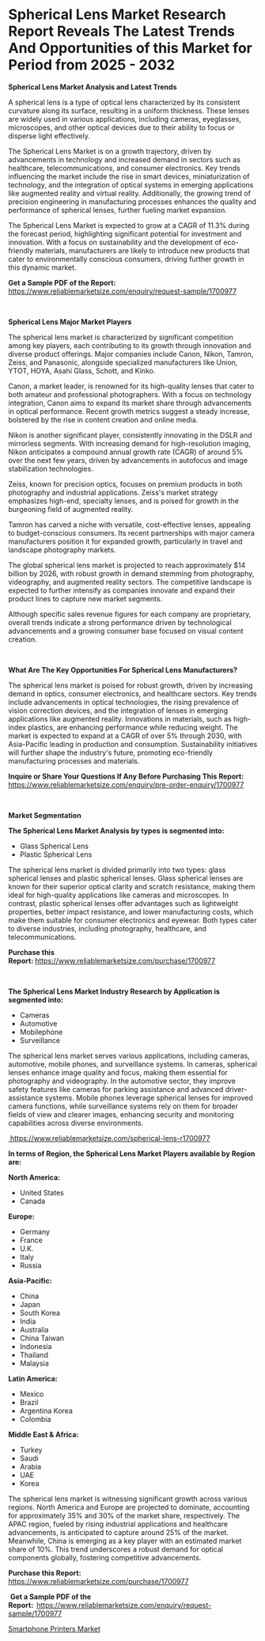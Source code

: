 <p><h1>Spherical Lens Market Research Report Reveals The Latest Trends And Opportunities of this Market for Period from 2025 - 2032</h1></p><p><strong>Spherical Lens Market Analysis and Latest Trends</strong></p>
<p><p>A spherical lens is a type of optical lens characterized by its consistent curvature along its surface, resulting in a uniform thickness. These lenses are widely used in various applications, including cameras, eyeglasses, microscopes, and other optical devices due to their ability to focus or disperse light effectively. </p><p>The Spherical Lens Market is on a growth trajectory, driven by advancements in technology and increased demand in sectors such as healthcare, telecommunications, and consumer electronics. Key trends influencing the market include the rise in smart devices, miniaturization of technology, and the integration of optical systems in emerging applications like augmented reality and virtual reality. Additionally, the growing trend of precision engineering in manufacturing processes enhances the quality and performance of spherical lenses, further fueling market expansion.</p><p>The Spherical Lens Market is expected to grow at a CAGR of 11.3% during the forecast period, highlighting significant potential for investment and innovation. With a focus on sustainability and the development of eco-friendly materials, manufacturers are likely to introduce new products that cater to environmentally conscious consumers, driving further growth in this dynamic market.</p></p>
<p><strong>Get a Sample PDF of the Report:&nbsp;</strong> <a href="https://www.reliablemarketsize.com/enquiry/request-sample/1700977?utm_campaign=1901&utm_medium=2&utm_source=Github&utm_content=ia&utm_term=09012025&utm_id=spherical-lens">https://www.reliablemarketsize.com/enquiry/request-sample/1700977</a></p>
<p>&nbsp;</p>
<p><strong>Spherical Lens Major Market Players</strong></p>
<p><p>The spherical lens market is characterized by significant competition among key players, each contributing to its growth through innovation and diverse product offerings. Major companies include Canon, Nikon, Tamron, Zeiss, and Panasonic, alongside specialized manufacturers like Union, YTOT, HOYA, Asahi Glass, Schott, and Kinko.</p><p>Canon, a market leader, is renowned for its high-quality lenses that cater to both amateur and professional photographers. With a focus on technology integration, Canon aims to expand its market share through advancements in optical performance. Recent growth metrics suggest a steady increase, bolstered by the rise in content creation and online media.</p><p>Nikon is another significant player, consistently innovating in the DSLR and mirrorless segments. With increasing demand for high-resolution imaging, Nikon anticipates a compound annual growth rate (CAGR) of around 5% over the next few years, driven by advancements in autofocus and image stabilization technologies.</p><p>Zeiss, known for precision optics, focuses on premium products in both photography and industrial applications. Zeiss's market strategy emphasizes high-end, specialty lenses, and is poised for growth in the burgeoning field of augmented reality.</p><p>Tamron has carved a niche with versatile, cost-effective lenses, appealing to budget-conscious consumers. Its recent partnerships with major camera manufacturers position it for expanded growth, particularly in travel and landscape photography markets.</p><p>The global spherical lens market is projected to reach approximately $14 billion by 2026, with robust growth in demand stemming from photography, videography, and augmented reality sectors. The competitive landscape is expected to further intensify as companies innovate and expand their product lines to capture new market segments.</p><p>Although specific sales revenue figures for each company are proprietary, overall trends indicate a strong performance driven by technological advancements and a growing consumer base focused on visual content creation.</p></p>
<p>&nbsp;</p>
<p><strong>What Are The Key Opportunities For Spherical Lens Manufacturers?</strong></p>
<p><p>The spherical lens market is poised for robust growth, driven by increasing demand in optics, consumer electronics, and healthcare sectors. Key trends include advancements in optical technologies, the rising prevalence of vision correction devices, and the integration of lenses in emerging applications like augmented reality. Innovations in materials, such as high-index plastics, are enhancing performance while reducing weight. The market is expected to expand at a CAGR of over 5% through 2030, with Asia-Pacific leading in production and consumption. Sustainability initiatives will further shape the industry's future, promoting eco-friendly manufacturing processes and materials.</p></p>
<p><strong>Inquire or Share Your Questions If Any Before Purchasing This Report:</strong> <a href="https://www.reliablemarketsize.com/enquiry/pre-order-enquiry/1700977?utm_campaign=1901&utm_medium=2&utm_source=Github&utm_content=ia&utm_term=09012025&utm_id=spherical-lens">https://www.reliablemarketsize.com/enquiry/pre-order-enquiry/1700977</a></p>
<p>&nbsp;</p>
<p><strong>Market Segmentation</strong></p>
<p><strong>The Spherical Lens Market Analysis by types is segmented into:</strong></p>
<p><ul><li>Glass Spherical Lens</li><li>Plastic Spherical Lens</li></ul></p>
<p><p>The spherical lens market is divided primarily into two types: glass spherical lenses and plastic spherical lenses. Glass spherical lenses are known for their superior optical clarity and scratch resistance, making them ideal for high-quality applications like cameras and microscopes. In contrast, plastic spherical lenses offer advantages such as lightweight properties, better impact resistance, and lower manufacturing costs, which make them suitable for consumer electronics and eyewear. Both types cater to diverse industries, including photography, healthcare, and telecommunications.</p></p>
<p><strong>Purchase this Report:&nbsp;</strong><a href="https://www.reliablemarketsize.com/purchase/1700977?utm_campaign=1901&utm_medium=2&utm_source=Github&utm_content=ia&utm_term=09012025&utm_id=spherical-lens">https://www.reliablemarketsize.com/purchase/1700977</a></p>
<p>&nbsp;</p>
<p><strong>The Spherical Lens Market Industry Research by Application is segmented into:</strong></p>
<p><ul><li>Cameras</li><li>Automotive</li><li>Mobilephone</li><li>Surveillance</li></ul></p>
<p><p>The spherical lens market serves various applications, including cameras, automotive, mobile phones, and surveillance systems. In cameras, spherical lenses enhance image quality and focus, making them essential for photography and videography. In the automotive sector, they improve safety features like cameras for parking assistance and advanced driver-assistance systems. Mobile phones leverage spherical lenses for improved camera functions, while surveillance systems rely on them for broader fields of view and clearer images, enhancing security and monitoring capabilities across diverse environments.</p></p>
<p><a href="https://www.reliablemarketsize.com/spherical-lens-r1700977?utm_campaign=1901&utm_medium=2&utm_source=Github&utm_content=ia&utm_term=09012025&utm_id=spherical-lens">&nbsp;https://www.reliablemarketsize.com/spherical-lens-r1700977</a></p>
<p><strong>In terms of Region, the Spherical Lens Market Players available by Region are:</strong></p>
<p>
    <p> <strong> North America: </strong>
        <ul>
            <li>United States</li>
            <li>Canada</li>
        </ul>
        </p> 
    <p> <strong> Europe: </strong>
        <ul>
            <li>Germany</li>
            <li>France</li>
            <li>U.K.</li>
            <li>Italy</li>
            <li>Russia</li>
        </ul>
        </p> 
    <p> <strong> Asia-Pacific: </strong>
        <ul>
            <li>China</li>
            <li>Japan</li>
            <li>South Korea</li>
            <li>India</li>
            <li>Australia</li>
            <li>China Taiwan</li>
            <li>Indonesia</li>
            <li>Thailand</li>
            <li>Malaysia</li>
        </ul>
        </p> 
    <p> <strong> Latin America: </strong>
        <ul>
            <li>Mexico</li>
            <li>Brazil</li>
            <li>Argentina Korea</li>
            <li>Colombia</li>
        </ul>
        </p> 
    <p> <strong> Middle East & Africa: </strong>
        <ul>
            <li>Turkey</li>
            <li>Saudi</li>
            <li>Arabia</li>
            <li>UAE</li>
            <li>Korea</li>
        </ul>
    </p>
    </p>
<p><p>The spherical lens market is witnessing significant growth across various regions. North America and Europe are projected to dominate, accounting for approximately 35% and 30% of the market share, respectively. The APAC region, fueled by rising industrial applications and healthcare advancements, is anticipated to capture around 25% of the market. Meanwhile, China is emerging as a key player with an estimated market share of 10%. This trend underscores a robust demand for optical components globally, fostering competitive advancements.</p></p>
<p><strong>Purchase this Report: </strong><a href="https://www.reliablemarketsize.com/purchase/1700977?utm_campaign=1901&utm_medium=2&utm_source=Github&utm_content=ia&utm_term=09012025&utm_id=spherical-lens">https://www.reliablemarketsize.com/purchase/1700977</a></p>
<p>&nbsp;<strong>Get a Sample PDF of the Report:&nbsp;&nbsp;</strong><a href="https://www.reliablemarketsize.com/enquiry/request-sample/1700977?utm_campaign=1901&utm_medium=2&utm_source=Github&utm_content=ia&utm_term=09012025&utm_id=spherical-lens">https://www.reliablemarketsize.com/enquiry/request-sample/1700977</a></p>
<p><strong></strong></p>
<p><p><a href="https://github.com/AKSHATREPORTPRIME/Market-Research-Report-List-6/blob/main/smartphone-printers-market.md?utm_campaign=1901&utm_medium=2&utm_source=Github&utm_content=ia&utm_term=09012025&utm_id=spherical-lens">Smartphone Printers Market</a></p></p>